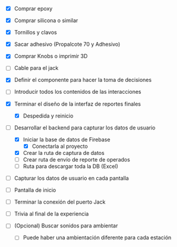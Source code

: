 - [x] Comprar epoxy
- [x] Comprar silicona o similar
- [x] Tornillos y clavos
- [x] Sacar adhesivo (Propalcote 70 y Adhesivo)
- [x] Comprar Knobs o imprimir 3D
- [ ] Cable para el jack


- [x] Definir el componente para hacer la toma de decisiones
- [ ] Introducir todos los contenidos de las interacciones
- [x] Terminar el diseño de la interfaz de reportes finales
	- [x] Despedida y reinicio
- [ ] Desarrollar el backend para capturar los datos de usuario
	- [x] Iniciar la base de datos de Firebase
		- [x] Conectarla al proyecto
	- [x] Crear la ruta de captura de datos
	- [ ] Crear ruta de envío de reporte de operados
	- [ ] Ruta para descargar toda la DB (Excel)
- [ ] Capturar los datos de usuario en cada pantalla
- [ ] Pantalla de inicio
- [ ] Terminar la conexión del puerto Jack
- [ ] Trivia al final de la experiencia
- [ ] (Opcional) Buscar sonidos para ambientar
	- [ ] Puede haber una ambientación diferente para cada estación